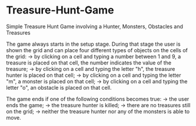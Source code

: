 # Treasure-Hunt-Game
Simple Treasure Hunt Game involving a Hunter, Monsters, Obstacles and Treasures

The game always starts in the setup stage. During that stage the user is shown the grid and can place four different types of objects on the cells of the grid:
-> by clicking on a cell and typing a number between 1 and 9, a treasure is placed on that cell, the number indicates the value of the treasure;
-> by clicking on a cell and typing the letter "h", the treasure hunter is placed on that cell;
-> by clicking on a cell and typing the letter "m", a monster is placed on that cell;
-> by clicking on a cell and typing the letter "o", an obstacle is placed on that cell.

The game ends if one of the following conditions becomes true:
-> the user ends the game;
-> the treasure hunter is killed;
-> there are no treasures still on the grid;
-> neither the treasure hunter nor any of the monsters is able to move.
